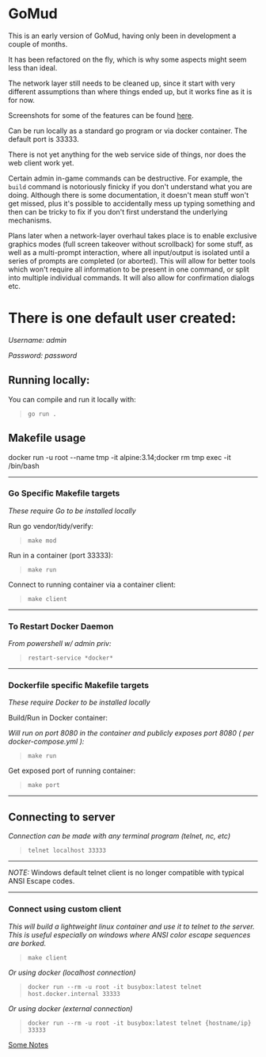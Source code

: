 # GoMud

This is an early version of GoMud, having only been in development a couple of months.

It has been refactored on the fly, which is why some aspects might seem less than ideal.

The network layer still needs to be cleaned up, since it start with very different assumptions than where things ended up, but it works fine as it is for now.

Screenshots for some of the features can be found [here](https://imgur.com/a/90y6OGS).

Can be run locally as a standard go program or via docker container. The default port is 33333.

There is not yet anything for the web service side of things, nor does the web client work yet.

Certain admin in-game commands can be destructive. For example, the `build` command is notoriously finicky if you don't understand what you are doing. Although there is some documentation, it doesn't mean stuff won't get missed, plus it's possible to accidentally mess up typing something and then can be tricky to fix if you don't first understand the underlying mechanisms.

Plans later when a network-layer overhaul takes place is to enable exclusive graphics modes (full screen takeover without scrollback) for some stuff, as well as a multi-prompt interaction, where all input/output is isolated until a series of prompts are completed (or aborted). This will allow for better tools which won't require all information to be present in one command, or split into multiple individual commands. It will also allow for confirmation dialogs etc.

# There is one default user created:

*Username:* _admin_

*Password:* _password_

## Running locally:

You can compile and run it locally with:
> `go run .`

## Makefile usage

docker run -u root --name tmp -it alpine:3.14;docker rm tmp
exec -it <container name> /bin/bash

_________________

### **Go Specific Makefile targets**

_These require Go to be installed locally_

Run go vendor/tidy/verify:
> `make mod`

Run in a container (port 33333):
> `make run`

Connect to running container via a container client:
> `make client`

_________________

### **To Restart Docker Daemon**

_From powershell w/ admin priv:_

> `restart-service *docker*`
_________________

### **Dockerfile specific Makefile targets**

_These require Docker to be installed locally_

Build/Run in Docker container:

_Will run on port 8080 in the container and publicly exposes port 8080 ( per docker-compose.yml ):_

>  `make run`



Get exposed port of running container:

>  `make port`


_________________

## Connecting to server

_Connection can be made with any terminal program (telnet, nc, etc)_
>  `telnet localhost 33333`

_________________
_NOTE:_ Windows default telnet client is no longer compatible with typical ANSI Escape codes.
_________________


### **Connect using custom client** 

_This will build a lightweight linux container and use it to telnet to the server. This is useful especially on windows where ANSI color escape sequences are borked._
> `make client`

_Or using docker (localhost connection)_
>  `docker run --rm -u root -it busybox:latest telnet host.docker.internal 33333`

_Or using docker (external connection)_
>  `docker run --rm -u root -it busybox:latest telnet {hostname/ip} 33333`
>
[Some Notes](notes.md)


